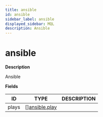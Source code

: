 ```yaml
---
title: ansible
id: ansible
sidebar_label: ansible
displayed_sidebar: MQL
description: Ansible
---
```


# ansible

**Description**

Ansible

**Fields**

| ID    | TYPE                                      | DESCRIPTION |
| ----- | ----------------------------------------- | ----------- |
| plays | &#91;&#93;[ansible.play](ansible.play.md) |             |
